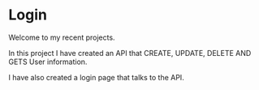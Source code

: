 # Login

Welcome to my recent projects.

In this project I have created an API that CREATE, UPDATE, DELETE AND GETS User information.

I have also created a login page that talks to the API. 
